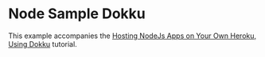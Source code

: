 # Node Sample Dokku

This example accompanies the
[Hosting NodeJs Apps on Your Own Heroku, Using Dokku](https://www.pedroalonso.net/blog/hosting-nodejs-in-dokku) tutorial.
